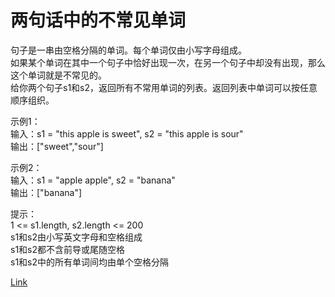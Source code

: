 <h1>两句话中的不常见单词</h1>

句子是一串由空格分隔的单词。每个单词仅由小写字母组成。</br>
如果某个单词在其中一个句子中恰好出现一次，在另一个句子中却没有出现，那么这个单词就是不常见的。</br>
给你两个句子s1和s2，返回所有不常用单词的列表。返回列表中单词可以按任意顺序组织。</br>

示例1：</br>
输入：s1 = "this apple is sweet", s2 = "this apple is sour"</br>
输出：["sweet","sour"]</br>

示例2：</br>
输入：s1 = "apple apple", s2 = "banana"</br>
输出：["banana"]</br>

提示：</br>
1 <= s1.length, s2.length <= 200</br>
s1和s2由小写英文字母和空格组成</br>
s1和s2都不含前导或尾随空格</br>
s1和s2中的所有单词间均由单个空格分隔</br>

[Link](https://leetcode-cn.com/problems/uncommon-words-from-two-sentences/)
